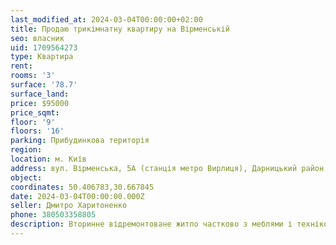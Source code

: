 ```yaml
---
last_modified_at: 2024-03-04T00:00:00+02:00
title: Продаю трикімнатну квартиру на Вірменській
seo: власник
uid: 1709564273
type: Квартира
rent:
rooms: '3'
surface: '78.7'
surface_land:
price: $95000
price_sqmt:
floor: '9'
floors: '16'
parking: Прибудинкова територія
region:
location: м. Київ
address: вул. Вірменська, 5А (станція метро Вирлиця), Дарницький район
object:
coordinates: 50.406783,30.667845
date: 2024-03-04T00:00:00.000Z
seller: Дмитро Харитоненко
phone: 380503358805
description: Вторинне відремонтоване житло частково з меблями і технікою, придатне і готове для проживання
---
```

